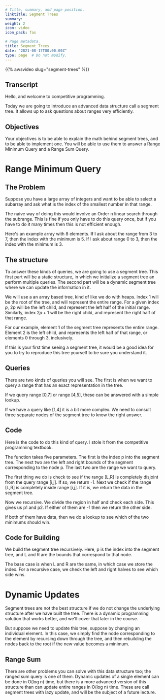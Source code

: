 ```yaml
---
# Title, summary, and page position.
linktitle: Segment Trees
summary: 
weight: 2
icon: video
icon_pack: fas

# Page metadata.
title: Segment Trees
date: "2021-08-17T00:00:00Z"
type: page  # Do not modify.
---
```


{{% awsvideo slug="segment-trees" %}}

## Transcript

Hello, and welcome to competitive programming.

Today we are going to introduce an advanced data structure
call a segment tree.  It allows up to ask questions about
ranges very efficiently.

## Objectives

Your objectives is to be able to explain the math behind
segment trees, and to be able to implement one.  You will
be able to use them to answer a Range Minimum Query and
a Range Sum Query.

# Range Minimum Query

## The Problem

Suppose you have a large array of integers and want to
be able to select a subarray and ask what is the index of
the smallest number in that range.

The naive way of doing this would involve an Order n linear
search through the subrange.  This is fine if you only have
to do this query once, but if you have to do it many times
then this is not efficient enough.

Here's an example array with 8 elements.  If I ask about
the range from 3 to 7, then the index with the minimum is 5.
If I ask about range 0 to 3, then the index with the minimum is 3.

## The structure

To answer these kinds of queries, we are going to use a segment
tree.  This first part will be a static structure, in which we
initialize a segment tree an perform multiple queries.  The second
part will be a dynamic segment tree where we can update the
information in it.

We will use a an array based tree, kind of like we do with heaps. Index 1 will
be the root of the tree, and will represent the entire range. For a given index
$p$, $2p$ will be the left child, and represent the left half of the initial
range. Similarly, index $2p+1$ will be the right child, and represent the right
half of that range.

For our example, element 1 of the segment tree represents the entire range.
Element 2 is the left child, and represents the left half of that range, or
elements 0 through 3, inclusively.

If this is your first time seeing a segment tree, it would be a good
idea for you to try to reproduce this tree yourself to be sure you
understand it.

## Queries

There are two kinds of queries you will see.  The first is when we
want to query a range that has an exact representation in the tree.

If we query range [0,7] or range [4,5], these can be answered with
a simple lookup.

If we have a query like [1,4] it is a bit more complex.  We need to
consult three separate nodes of the segment tree to know the right
answer.

## Code

Here is the code to do this kind of query.  I stole it from the
competitive programming textbook.

The function takes five parameters.  The first is the index p into
the segment tree.  The next two are the left and right bounds of
the segment corresponding to the node p.  The last two are the
range we want to query.

The first thing we do is check to see if the range [L,R] is completely
disjoint from the query range [i,j].  If so, we return -1.
Next we check if the range [L,R] is completely inside range [i,j].
If it is, we return the data in the segment tree.

Now we recursive.  We divide the region in half and check each side.
This gives us p1 and p2.  If either of them are -1 then we return the
other side.

If both of them have data, then we do a lookup to see which of the
two minimums should win.

## Code for Building

We build the segment tree recursively.  Here, p is the index into the
segment tree, and L and R are the bounds that correspond to that node.

The base case is when L and R are the same, in which case we store the
index.  For a recursive case, we check the left and right halves to see
which side wins.

# Dynamic Updates

Segment trees are not the best structure if we do not change the underlying
structure after we have built the tree.  There is a dynamic programming
solution that works better, and we'll cover that later in the course.

But suppose we need to update this tree, suppose by changing an individual
element.  In this case, we simply find the node corresponding to the element
by recursing down through the tree, and then rebuilding the nodes back to
the root if the new value becomes a minimum.

## Range Sum

There are other problems you can solve with this data structure too; the
ranged sum query is one of them.  Dynamic updates of a single element can
be done in O(log n) time, but there is a more advanced version of this
structure than can update entire ranges in O(log n) time.  These are
call segment trees with lazy update, and will be the subject of a future
lecture.
